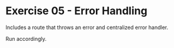 # Exercise 05 - Error Handling

Includes a route that throws an error and centralized error handler.

Run accordingly.